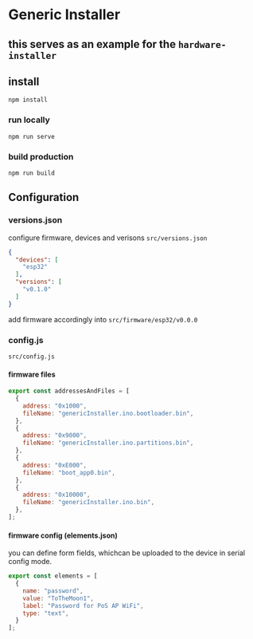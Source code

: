 # Generic Installer
## this serves as an example for the `hardware-installer`

## install
```console
npm install
```

### run locally
```console
npm run serve
```

### build production
```console
npm run build
```

## Configuration

### versions.json
configure firmware, devices and verisons
`src/versions.json`
```json
{
  "devices": [
    "esp32"
  ],
  "versions": [
    "v0.1.0"
  ]
}
```
add firmware accordingly into `src/firmware/esp32/v0.0.0`

### config.js
`src/config.js`

#### firmware files
```js
export const addressesAndFiles = [
  {
    address: "0x1000",
    fileName: "genericInstaller.ino.bootloader.bin",
  },
  {
    address: "0x9000",
    fileName: "genericInstaller.ino.partitions.bin",
  },
  {
    address: "0xE000",
    fileName: "boot_app0.bin",
  },
  {
    address: "0x10000",
    fileName: "genericInstaller.ino.bin",
  },
];
```

#### firmware config (elements.json)
you can define form fields, whichcan be uploaded to the device in serial config mode.
```js
export const elements = [
  {
    name: "password",
    value: "ToTheMoon1",
    label: "Password for PoS AP WiFi",
    type: "text",
  }
];
